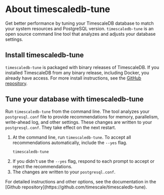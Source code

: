 # About timescaledb-tune
Get better performance by tuning your TimescaleDB database to match your system
resources and PostgreSQL version.  `timescaledb-tune` is an open source command
line tool that analyzes and adjusts your database settings.

## Install timescaledb-tune
`timescaledb-tune` is packaged with binary releases of TimescaleDB. If you
installed TimescaleDB from any binary release, including Docker, you already
have access. For more install instructions, see the
[GitHub repository][github-tstune].

## Tune your database with timescaledb-tune
Run `timescaledb-tune` from the command line. The tool analyzes your
`postgresql.conf` file to provide recommendations for memory, parallelism,
write-ahead log, and other settings. These changes are written to your
`postgresql.conf`. They take effect on the next restart.

<procedure>

1.  At the command line, run `timescaledb-tune`. To accept all recommendations
    automatically, include the `--yes` flag.
    ```bash
    timescaledb-tune
    ```
1.  If you didn't use the `--yes` flag, respond to each prompt to accept or
    reject the recommendations.
1.  The changes are written to your `postgresql.conf`.

</procedure>

<highlight type="note">
For detailed instructions and other options, see the documentation in the
[Github repository](https://github.com/timescale/timescaledb-tune).
</highlight>

[github-tstune]: https://github.com/timescale/timescaledb-tune
